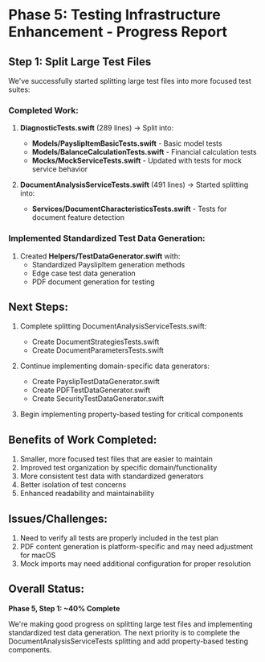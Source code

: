 # Phase 5: Testing Infrastructure Enhancement - Progress Report

## Step 1: Split Large Test Files

We've successfully started splitting large test files into more focused test suites:

### Completed Work:

1. **DiagnosticTests.swift** (289 lines) → Split into:
   - **Models/PayslipItemBasicTests.swift** - Basic model tests
   - **Models/BalanceCalculationTests.swift** - Financial calculation tests
   - **Mocks/MockServiceTests.swift** - Updated with tests for mock service behavior

2. **DocumentAnalysisServiceTests.swift** (491 lines) → Started splitting into:
   - **Services/DocumentCharacteristicsTests.swift** - Tests for document feature detection

### Implemented Standardized Test Data Generation:

1. Created **Helpers/TestDataGenerator.swift** with:
   - Standardized PayslipItem generation methods
   - Edge case test data generation
   - PDF document generation for testing

## Next Steps:

1. Complete splitting DocumentAnalysisServiceTests.swift:
   - Create DocumentStrategiesTests.swift
   - Create DocumentParametersTests.swift

2. Continue implementing domain-specific data generators:
   - Create PayslipTestDataGenerator.swift
   - Create PDFTestDataGenerator.swift
   - Create SecurityTestDataGenerator.swift

3. Begin implementing property-based testing for critical components

## Benefits of Work Completed:

1. Smaller, more focused test files that are easier to maintain
2. Improved test organization by specific domain/functionality
3. More consistent test data with standardized generators
4. Better isolation of test concerns
5. Enhanced readability and maintainability

## Issues/Challenges:

1. Need to verify all tests are properly included in the test plan
2. PDF content generation is platform-specific and may need adjustment for macOS
3. Mock imports may need additional configuration for proper resolution

## Overall Status:

**Phase 5, Step 1: ~40% Complete**

We're making good progress on splitting large test files and implementing standardized test data generation. The next priority is to complete the DocumentAnalysisServiceTests splitting and add property-based testing components. 